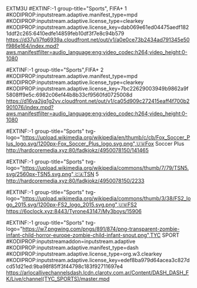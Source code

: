 EXTM3U
#EXTINF:-1 group-title="Sports", FIFA+ 1
#KODIPROP:inputstream.adaptive.manifest_type=mpd
#KODIPROP:inputstream.adaptive.license_type=clearkey
#KODIPROP:inputstream.adaptive.license_key=dab069e61ed04475aedf1821ddf2c265:6410edfe14859feb10df3f7e8c94b579
https://d37u1i7fq6939a.cloudfront.net/out/v1/a0e0ce73b2434ad791345e50f986e164/index.mpd?aws.manifestfilter=audio_language:eng;video_codec:h264;video_height:0-1080

#EXTINF:-1 group-title="Sports",FIFA+ 2
#KODIPROP:inputstream.adaptive.manifest_type=mpd
#KODIPROP:inputstream.adaptive.license_type=clearkey
#KODIPROP:inputstream.adaptive.license_key=7bc22629003949b9862a9f5808ff9e5c:6982c06ef44b8b33cf9560fd0725008d
https://d16va2jjq1g2yv.cloudfront.net/out/v1/ca05d909c272415eaff4f700b2901076/index.mpd?aws.manifestfilter=audio_language:eng;video_codec:h264;video_height:0-1080


#EXTINF:-1 group-title="Sports" tvg-logo="https://upload.wikimedia.org/wikipedia/en/thumb/c/cb/Fox_Soccer_Plus_logo.svg/1200px-Fox_Soccer_Plus_logo.svg.png",🇺🇲Fox Soccer Plus 
http://hardcoremedia.xyz:80/fadkjokz/4950078150/141465

#EXTINF:-1 group-title="Sports" tvg-logo="https://upload.wikimedia.org/wikipedia/commons/thumb/7/79/TSN5.svg/2560px-TSN5.svg.png",🇨🇦TSN 5
http://hardcoremedia.xyz:80/fadkjokz/4950078150/2233

#EXTINF:-1 group-title="Sports" tvg-logo="https://upload.wikimedia.org/wikipedia/commons/thumb/3/38/FS2_logo_2015.svg/1200px-FS2_logo_2015.svg.png",🇺🇲FS2
https://6oclock.xyz:8443/Tyrone43147/My3boys/15906

#EXTINF:-1 group-title="Sports" tvg-logo="https://w7.pngwing.com/pngs/891/874/png-transparent-zombie-infant-child-horror-europe-zombie-child-infant-snout.png",TYC SPORT
#KODIPROP:inputstreamaddon=inputstream.adaptive
#KODIPROP:inputstream.adaptive.manifest_type=dash
#KODIPROP:inputstream.adaptive.license_type=org.w3.clearkey
#KODIPROP:inputstream.adaptive.license_key=edef8ba979d64acea3c827dcd51d21ed:9ba98f85ff3f44798c183f92711697e4
https://arlocallivechannelsdash.lcdn.clarotv.com.ar/Content/DASH_DASH_FK/Live/channel(TYC_SPORTS)/master.mpd
